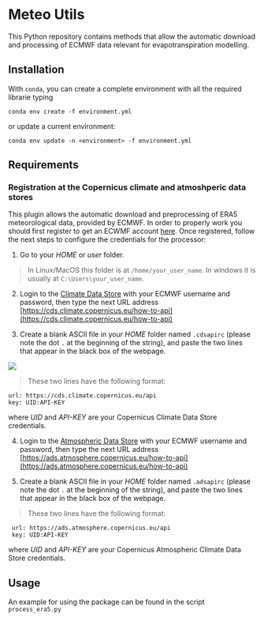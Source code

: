 # Meteo Utils
This Python repository contains methods that allow the automatic download and processing of ECMWF data relevant for evapotranspiration modelling.

## Installation
With `conda`, you can create a complete environment with all the required librarie typing
```
conda env create -f environment.yml
```
or update a current environment:
```
conda env update -n <environment> -f environment.yml
```

## Requirements
### Registration at the Copernicus climate and atmoshperic data stores
This plugin allows the automatic download and preprocessing of ERA5 meteorological data, provided by ECMWF.
In order to properly work you should first register to get an ECWMF account [here](https://accounts.ecmwf.int/auth/realms/ecmwf/login-actions/registration?client_id=cds&tab_id=uP8OQT6ER-E).
Once registered, follow the next steps to configure the credentials for the processor:

1. Go to your *HOME* or *user* folder. 
  > In Linux/MacOS this folder is at `/home/your_user_name`. In windows it is usually at `C:\Users\your_user_name`.

2. Login to the [Climate Data Store](https://cds.climate.copernicus.eu/) with your ECMWF username and password, 
then type the next URL address [https://cds.climate.copernicus.eu/how-to-api](https://cds.climate.copernicus.eu/how-to-api)

3. Create a blank ASCII file in your *HOME* folder named `.cdsapirc` (please note the dot `.` at the beginning of the string),
and paste the two lines that appear in the black box of the webpage.

![](./figures/cds_key.png)

  > These two lines have the following format:
  ```
  url: https://cds.climate.copernicus.eu/api
  key: UID:API-KEY
  ```
  where *UID* and *API-KEY* are your Copernicus Climate Data Store credentials.

4. Login to the [Atmospheric Data Store](https://ads.atmosphere.copernicus.eu/) with your ECMWF username and password, 
then type the next URL address [https://ads.atmosphere.copernicus.eu/how-to-api](https://ads.atmosphere.copernicus.eu/how-to-api)

5. Create a blank ASCII file in your *HOME* folder named `.adsapirc` (please note the dot `.` at the beginning of the string),
and paste the two lines that appear in the black box of the webpage.

  > These two lines have the following format:
  ```
   url: https://ads.atmosphere.copernicus.eu/api
   key: UID:API-KEY
  ```
  where *UID* and *API-KEY* are your Copernicus Atmospheric Climate Data Store credentials.

## Usage
An example for using the package can be found in the script `process_era5.py`


